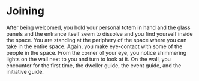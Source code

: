 # Joining

After being welcomed, you hold your personal totem in hand and the glass panels and the entrance itself seem to dissolve and you find yourself inside the space. You are standing at the periphery of the space where you can take in the entire space. Again, you make eye-contact with some of the people in the space. From the corner of your eye, you notice shimmering lights on the wall next to you and turn to look at it. On the wall, you encounter for the first time, the dweller guide, the event guide, and the initiative guide.